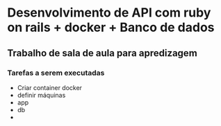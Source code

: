 # Desenvolvimento de API com ruby on rails + docker + Banco de dados 

## Trabalho de sala de aula para apredizagem 

### Tarefas a serem executadas 

 - Criar container docker 
 - definir máquinas 
  - app
  - db
  - 
